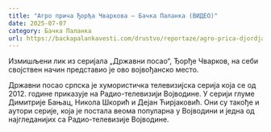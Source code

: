 ```yaml
---
title: "Агро прича Ђорђа Чваркова – Бачка Паланка (ВИДЕО)"
date: 2025-07-07
category: Бачка Паланка
url: https://backapalankavesti.com/drustvo/reportaze/agro-prica-djordja-cvarkova-backa-palanka-video/
---
```


Измишљени лик из серијала „Државни посао“, Ђорђе Чварков, на себи својствен начин представио је ово војвођанско место.

Државни посао српска је хумористичка телевизијска серија која се од 2012. године приказује на Радио-телевизији Војводине. У серији глуме Димитрије Бањац, Никола Шкорић и Дејан Ћирјаковић. Они су такође и аутори серије, која је постала веома популарна у Војводини и једна од најгледанијих са Радио-телевизије Војводине.
